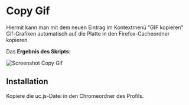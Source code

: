 # Copy Gif

Hiermit kann man mit dem neuen Eintrag im Kontextmenü "GIF kopieren" Gif-Grafiken automatisch auf die Platte in den 
Firefox-Cacheordner kopieren.

Das **Ergebnis des Skripts**:

![Screenshot Copy Gif](https://github.com/ardiman/userChrome.js/raw/master/copygif/scr_copygif.png)

## Installation
Kopiere die uc.js-Datei in den Chromeordner des Profils.